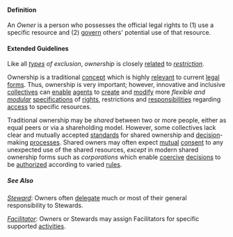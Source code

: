 #### Definition

An *Owner* is a person who possesses the official legal rights to (1) use a specific resource and (2) [govern](https://github.com/gcassel/Modular-Organization-Terminology/blob/master/terms/govern.md) others' potential use of that resource.  

#### Extended Guidelines 

Like all *[types](https://github.com/gcassel/Modular-Organization-Terminology/blob/master/terms/type.md) of exclusion*, *ownership* is closely [related](https://github.com/gcassel/Modular-Organization-Terminology/blob/master/terms/relate.md) to *[restriction](https://github.com/gcassel/Modular-Organization-Terminology/blob/master/terms/restrict.md)*.

Ownership is a traditional [concept](https://github.com/gcassel/Modular-Organization-Terminology/blob/master/terms/concept.md) which is highly [relevant](https://github.com/gcassel/Modular-Organization-Terminology/blob/master/terms/relevance.md) to current [legal](https://github.com/gcassel/Modular-Organization-Terminology/blob/master/terms/law.md) [forms](https://github.com/gcassel/Modular-Organization-Terminology/blob/master/terms/form.md).  Thus, ownership is very important; however, innovative and inclusive [collectives](https://github.com/gcassel/Modular-Organization-Terminology/blob/master/terms/collective.md) can [enable](https://github.com/gcassel/Modular-Organization-Terminology/tree/master/terms/enable.md) [agents](https://github.com/gcassel/Modular-Organization-Terminology/blob/master/terms/agent.md) to [create](https://github.com/gcassel/Modular-Organization-Terminology/blob/master/terms/create.md) and [modify](https://github.com/gcassel/Modular-Organization-Terminology/blob/master/terms/modify.md) more *flexible and [modular](https://github.com/gcassel/Modular-Organization-Terminology/blob/master/terms/module.md)* [specifications](https://github.com/gcassel/Modular-Organization-Terminology/blob/master/terms/specification.md) of [rights](https://github.com/gcassel/Modular-Organization-Terminology/blob/master/terms/right.md), restrictions and [responsibilities](https://github.com/gcassel/Modular-Organization-Terminology/blob/master/terms/responsibility.md) regarding [access](https://github.com/gcassel/Modular-Organization-Terminology/blob/master/terms/access.md) to specific resources.

Traditional ownership may be *shared* between two or more people, either as equal peers or via a shareholding model.  However, some collectives lack clear and mutually accepted [standards](https://github.com/gcassel/Modular-Organization-Terminology/tree/master/terms/standard.md) for shared ownership and [decision](https://github.com/gcassel/Modular-Organization-Terminology/tree/master/terms/decide.md)-making [processes](https://github.com/gcassel/Modular-Organization-Terminology/tree/master/terms/process.md).  Shared owners may often expect [mutual](https://github.com/gcassel/Modular-Organization-Terminology/tree/master/terms/mutual.md) [consent](https://github.com/gcassel/Modular-Organization-Terminology/tree/master/terms/consent.md) to any unexpected use of the shared resources, *except* in modern shared ownership forms such as *corporations* which enable [coercive](https://github.com/gcassel/Modular-Organization-Terminology/tree/master/terms/coerce.md) [decisions](https://github.com/gcassel/Modular-Organization-Terminology/tree/master/terms/decide.md) to be [authorized](https://github.com/gcassel/Modular-Organization-Terminology/tree/master/terms/authorize.md) according to varied [rules](https://github.com/gcassel/Modular-Organization-Terminology/tree/master/terms/rule.md).

##### See Also

*[Steward](https://github.com/gcassel/Modular-Organizing-Terminology/blob/master/terms/steward.md)*: Owners often [delegate](https://github.com/gcassel/Modular-Organization-Terminology/tree/master/terms/delegate.md) much or most of their general responsibility to Stewards.

*[Facilitator](https://github.com/gcassel/Modular-Organizing-Terminology/blob/JOBranch/terms/facilitator.md)*: Owners or Stewards may assign Facilitators for specific supported [activities](https://github.com/gcassel/Modular-Organizing-Terminology/blob/JOBranch/terms/activity.md).
